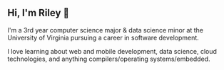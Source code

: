 ## Hi, I'm Riley 👋
I'm a 3rd year computer science major & data science minor at the University of Virginia pursuing a career in software development.

I love learning about web and mobile development, data science, cloud technologies, and anything compilers/operating systems/embedded.


<!---
nfletcher27/nfletcher27 is a ✨ special ✨ repository because its `README.md` (this file) appears on your GitHub profile.
You can click the Preview link to take a look at your changes.
--->
